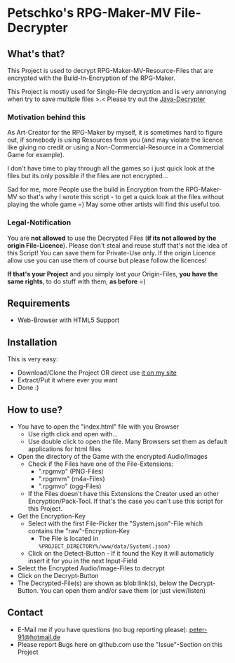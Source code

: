 # Petschko's RPG-Maker-MV File-Decrypter

## What's that?

This Project is used to decrypt RPG-Maker-MV-Resource-Files that are encrypted with the Build-In-Encryption of the RPG-Maker.

This Project is mostly used for Single-File decryption and is very annonying when try to save multiple files >.< Please try out the [Java-Decrypter](https://github.com/Petschko/Java-RPG-Maker-MV-Decrypter)

### Motivation behind this
As Art-Creator for the RPG-Maker by myself, it is sometimes hard to figure out, if somebody is using Resources from you (and may violate the licence like giving no credit or using a Non-Commercial-Resource in a Commercial Game for example).

I don't have time to play through all the games so i just quick look at the files but its only possible if the files are not encrypted...

Sad for me, more People use the build in Encryption from the RPG-Maker-MV so that's why I wrote this script - to get a quick look at the files without playing the whole game =) May some other artists will find this useful too.

### Legal-Notification
You are **not allowed** to use the Decrypted Files (**if its not allowed by the origin File-Licence**).
Please don't steal and reuse stuff that's not the idea of this Script!
You can save them for Private-Use only. If the origin Licence allow use you can use them of course but please follow the licences!

**If that's your Project** and you simply lost your Origin-Files, **you have the same rights**, to do stuff with them, **as before** =)

## Requirements
- Web-Browser with HTML5 Support

## Installation

This is very easy:

- Download/Clone the Project OR direct use [it on my site](http://tigercloud.lima-city.de/mv_decrypter/)
- Extract/Put it where ever you want
- Done :)

## How to use?

- You have to open the "index.html" file with you Browser
  - Use rigth click and open with...
  - Use double click to open the file. Many Browsers set them as default applications for html files
- Open the directory of the Game with the encrypted Audio/Images
  - Check if the Files have one of the File-Extensions:
    - ".rpgmvp" (PNG-Files)
    - ".rpgmvm" (m4a-Files)
    - ".rpgmvo" (ogg-Files)
  - If the Files doesn't have this Extensions the Creator used an other Encryption/Pack-Tool. If that's the case you can't use this script for this Project.
- Get the Encryption-Key
  - Select with the first File-Picker the "System.json"-File which contains the "raw"-Encryption-Key
    - The File is located in `%PROJECT_DIRECTORY%/www/data/System(.json)`
  - Click on the Detect-Button - If it found the Key it will automaticly insert it for you in the next Input-Field
- Select the Encrypted Audio/Image-Files to decrypt
- Click on the Decrypt-Button
- The Decrypted-File(s) are shown as blob:link(s), below the Decrypt-Button. You can open them and/or save them (or just view/listen)

## Contact

- E-Mail me if you have questions (no bug reporting please): peter-91@hotmail.de
- Please report Bugs here on github.com use the "Issue"-Section on this Project
